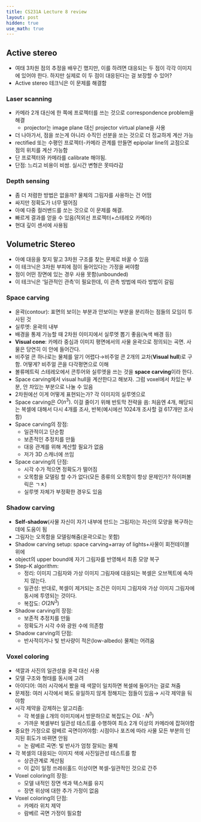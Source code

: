 ```yaml
---
title: CS231A Lecture 8 review
layout: post
hidden: true
use_math: true
---
```


## Active stereo

- 여태 3차원 점의 추정을 배우긴 했지만, 이를 하려면 대응되는 두 점이 각각 이미지에 있어야 한다. 하지만 실제로 이 두 점이 대응된다는 걸 보장할 수 있어?
- Active stereo 테크닉은 이 문제를 해결함

### Laser scanning

- 카메라 2개 대신에 한 쪽에 프로젝터를 쓰는 것으로 correspondence problem을 해결
    - projector는 image plane 대신 projector virtual plane을 사용
- 더 나아가서, 점을 쏘는게 아니라 수직인 선분을 쏘는 것으로 더 정교하게 계산 가능
- rectified 또는 수평인 프로젝터-카메라 관계를 만들면 epipolar line의 교점으로 점의 위치를 계산 가능함
- 단 프로젝터와 카메라를 calibrate 해야됨.
- 단점: 느리고 비용이 비쌈. 실시간 변형은 못따라감

### Depth sensing

- 좀 더 저렴한 방법은 없을까? 물체의 그림자를 사용하는 건 어떰
- 싸지만 정확도가 너무 떨어짐
- 아예 다중 컬러밴드를 쏘는 것으로 이 문제를 해결.
- 빠르게 결과를 얻을 수 있음(적외선 프로젝터+스테레오 카메라)
- 현대 깊이 센서에 사용됨

## Volumetric Stereo

- 아예 대응을 찾지 말고 3차원 구조를 찾는 문제로 바꿀 수 있음
- 이 테크닉은 3차원 부피에 점이 들어있다는 가정을 써야함
- 점이 어떤 장면에 있는 경우 사용 못함(unbounded)
- 이 테크닉은 ‘일관적인 관측’이 필요한데, 이 관측 방법에 따라 방법이 갈림

### Space carving

- 윤곽(contour): 표면의 보이는 부분과 안보이는 부분을 분리하는 점들의 모임이 투사된 것
- 실루엣: 윤곽의 내부
- 배경을 통제 가능할 때 2차원 이미지에서 실루엣 뽑기 좋음(녹색 배경 등)
- **Visual cone**: 카메라 중심과 이미지 평면에서의 사물 윤곽으로 정의되는 곡면. 사물은 당연히 이 안에 들어간다.
- 비주얼 콘 하나로는 물체를 알기 어렵다→비주얼 콘 2개의 교차(**Visual hull**)로 구함. 어떻게? 비주얼 콘을 다각평면으로 이해
- 볼류메트릭 스테레오에서 콘투어와 실루엣을 쓰는 것을 **space carving**이라 한다.
- Space carving에서 visual hull을 계산한다고 해보자. 그럼 voxel에서 차있는 부분, 안 차있는 부분으로 나눌 수 있음
- 2차원에선 이게 어떻게 표현되는가? 각 이미지의 실루엣으로
- Space carving은 $O(n^3)$. 이걸 줄이기 위해 반토막 전략을 씀: 처음엔 4개, 해당되는 복셀에 대해서 다시 4개를 조사, 반복(예시에선 1024개 조사할 걸 617개만 조사함)
- Space carving의 장점:
    - 일관적이고 단순함
    - 보존적인 추정치를 만듦
    - 대응 관계를 위해 계산할 필요가 없음
    - 저가 3D 스캐너에 쓰임
- Space carving의 단점:
    - 시각 수가 적으면 정확도가 떨어짐
    - 오목함을 모델링 할 수가 없다(모든 종류의 오목함이 항상 문제인가? 하이퍼볼릭은 ㄱㅊ)
    - 실루엣 자체가 부정확한 경우도 있음

### Shadow carving

- **Self-shadow**(사물 자신이 자기 내부에 만드는 그림자)는 자신의 모양을 복구하는데에 도움이 됨
- 그림자는 오목함을 모델링해줌(윤곽으로는 못함)
- Shadow carving setup: space carving+array of lights+사물이 회전테이블 위에
- object의 upper bound에 자기 그림자를 반영해서 최종 모양 복구
- Step-K algorithm:
    - 정리: 이미지 그림자와 가상 이미지 그림자에 대응되는 복셀은 오브젝트에 속하지 않는다.
    - 일관성: 반대로, 복셀이 제거되는 조건은 이미지 그림자와 가상 이미지 그림자에 동시에 투영되는 것이다.
    - 복잡도: $O(2N^3)$
- Shadow carving의 장점:
    - 보존적 추정치를 만듦
    - 정확도가 시각 수와 광원 수에 의존함
- Shadow carving의 단점:
    - 반사적이거나 빛 반사량이 적은(low-albedo) 물체는 어려움

### Voxel coloring

- 색깔과 사진의 일관성을 윤곽 대신 사용
- 모델 구조와 형태를 동시에 고려
- 아이디어: 여러 시각에서 봤을 때 색깔이 일치하면 복셀에 들어가는 걸로 쳐줌
- 문제점: 여러 시각에서 봐도 유일하지 않게 정해지는 점들이 있음→ 시각 제약을 둬야함
- 시각 제약을 강제하는 알고리즘:
    - 각 복셀을 $L$개의 이미지에서 방문하므로 복잡도는 $O(L\cdot N^3)$
    - 가까운 복셀부터 일관성 테스트를 수행하여 최소 2개 이상의 카메라에 잡혀야함
- 중요한 가정으로 람베르 곡면이어야함: 시점이나 포즈에 따라 사물 모든 부분의 인지된 휘도가 바뀌면 안됨
    - 논 람베르 곡면: 빛 반사가 엄청 잘되는 물체
- 각 복셀의 대응되는 이미지 색에 사진일관성 테스트를 함
    - 상관관계로 계산됨
    - 이 값이 일정 쓰레쉬홀드 이상이면 복셀-일관적인 것으로 간주
- Voxel coloring의 장점:
    - 모델 내적인 장면 색과 텍스쳐를 유지
    - 장면 위상에 대한 추가 가정이 없음
- Voxel coloring의 단점:
    - 카메라 위치 제약
    - 람베르 곡면 가정이 필요함
